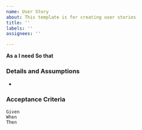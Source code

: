 ```yaml
---
name: User Story
about: This template is for creating user stories
title: ''
labels: ''
assignees: ''

---
```


**As a** 
 **I need** 
 **So that**  
   
 ### Details and Assumptions
 * 
   
 ### Acceptance Criteria  
   
 ```gherkin
 Given 
 When 
 Then 
 ```
